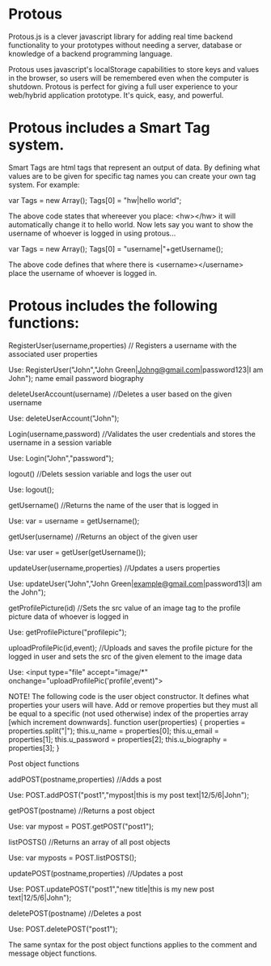 # Protous
Protous.js is a clever javascript library for adding real time backend functionality to your prototypes without needing a server, database or knowledge of a backend programming language. 

Protous uses javascript's localStorage capabilities to store keys and values in the browser, so users will be remembered even when the computer is shutdown. Protous is perfect for giving a full user experience to your web/hybrid application prototype. It's quick, easy, and powerful.

# Protous includes a Smart Tag system.
Smart Tags are html tags that represent an output of data. By defining what values are to be given for specific tag names you can create your own tag system. For example:

var Tags = new Array();
Tags[0] = "hw|hello world";

The above code states that whereever you place: &lt;hw&gt;&lt;/hw&gt; it will automatically change it to hello world.
Now lets say you want to show the username of whoever is logged in using protous...

var Tags = new Array();
Tags[0] = "username|"+getUsername();

The above code defines that where there is &lt;username&gt;&lt;/username&gt; place the username of whoever is logged in.

# Protous includes the following functions:

RegisterUser(username,properties) // Registers a username with the associated user properties

Use: RegisterUser("John","John Green|Johng@gmail.com|password123|I am John");
                          name       email           password    biography

deleteUserAccount(username) //Deletes a user based on the given username

Use: deleteUserAccount("John");

Login(username,password) //Validates the user credentials and stores the username in a session variable

Use: Login("John","password");

logout() //Delets session variable and logs the user out

Use: logout();

getUsername() //Returns the name of the user that is logged in

Use: var = username = getUsername();

getUser(username) //Returns an object of the given user

Use: var user = getUser(getUsername());

updateUser(username,properties) //Updates a users properties

Use: updateUser("John","John Green|example@gmail.com|password13|I am the John");

getProfilePicture(id) //Sets the src value of an image tag to the profile picture data of whoever is logged in

Use: getProfilePicture("profilepic");

uploadProfilePic(id,event); //Uploads and saves the profile picture for the logged in user and sets the src of the given element to the image data

Use: &lt;input type="file" accept="image/*" onchange="uploadProfilePic('profile',event)"&gt;


NOTE!
The following code is the user object constructor. It defines what properties your users will have. Add or remove properties but they must all be equal to a specific (not used otherwise) index of the properties array [which increment downwards].
function user(properties) {
	properties = properties.split("|");
	this.u_name = properties[0];
	this.u_email = properties[1];
	this.u_password = properties[2];
	this.u_biography = properties[3];
}

Post object functions

addPOST(postname,properties) //Adds a post

Use: POST.addPOST("post1","mypost|this is my post text|12/5/6|John");

getPOST(postname) //Returns a post object

Use: var mypost = POST.getPOST("post1");

listPOSTS() //Returns an array of all post objects

Use: var myposts = POST.listPOSTS();

updatePOST(postname,properties) //Updates a post

Use: POST.updatePOST("post1","new title|this is my new post text|12/5/6|John");

deletePOST(postname) //Deletes a post

Use: POST.deletePOST("post1");

The same syntax for the post object functions applies to the comment and message object functions.
